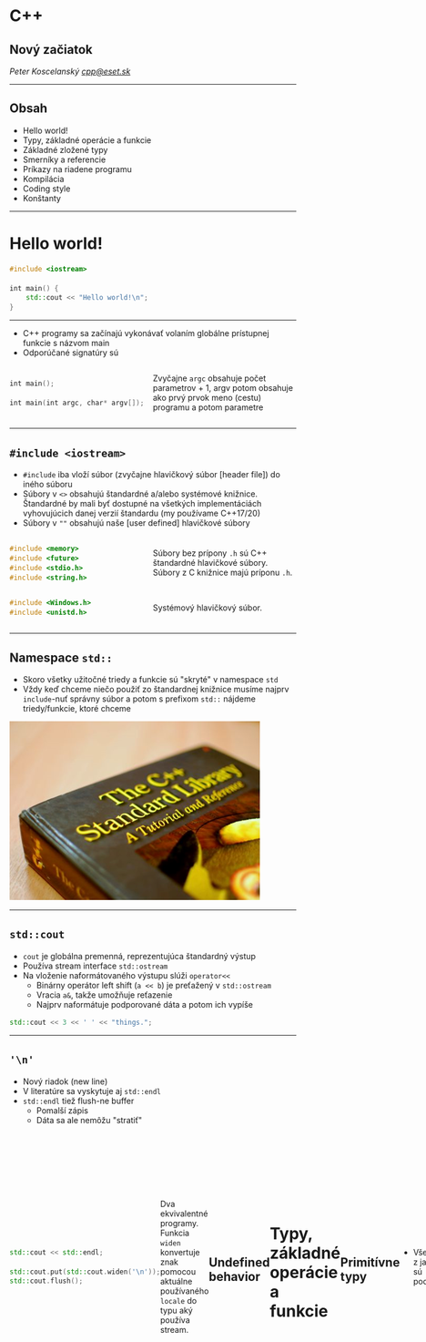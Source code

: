 # C++

## Nový začiatok

*Peter Koscelanský <cpp@eset.sk>* <!-- .element: class="author" -->

---

## Obsah

* Hello world!
* Typy, základné operácie a funkcie
* Základné zložené typy
* Smerníky a referencie
* Príkazy na riadene programu
* Kompilácia
* Coding style
* Konštanty

---

# Hello world!

```cpp
#include <iostream>
 
int main() {
    std::cout << "Hello world!\n";
}
```

---

* C++ programy sa začínajú vykonávať volaním globálne prístupnej funkcie s názvom main
* Odporúčané signatúry sú

<div style="display: flex; align-items: center;">
<div style="flex: 1;">

```cpp
int main();

int main(int argc, char* argv[]);
```
</div>
<div style="flex: 1;">

Zvyčajne `argc` obsahuje počet parametrov + 1, argv potom obsahuje ako prvý prvok meno (cestu) programu a potom parametre
</div>
</div>

---

## `#include <iostream>`

* `#include` iba vloží súbor (zvyčajne hlavičkový súbor [header file]) do iného súboru 
* Súbory v `<>` obsahujú štandardné a/alebo systémové knižnice. Štandardné by mali byť dostupné na všetkých implementáciách vyhovujúcich danej verzií štandardu (my používame C++17/20)
* Súbory v `""` obsahujú naše [user defined] hlavičkové súbory

<div style="display: flex; align-items: center;">
<div style="flex: 1;">

```cpp
#include <memory>
#include <future>
#include <stdio.h>
#include <string.h>
```
</div>
<div style="flex: 1;">

Súbory bez prípony `.h` sú C++ štandardné hlavičkové súbory. Súbory z C knižnice majú príponu `.h`. 
</div>
</div>

<div style="display: flex; align-items: center;">
<div style="flex: 1;">

```cpp
#include <Windows.h>
#include <unistd.h>
```
</div>
<div style="flex: 1;">

Systémový hlavičkový súbor.
</div>
</div>

---

## Namespace `std::`

* Skoro všetky užitočné triedy a funkcie sú "skryté" v namespace `std`
* Vždy keď chceme niečo použiť zo štandardnej knižnice musíme najprv `include`-nuť správny súbor a potom s prefixom `std::` nájdeme triedy/funkcie, ktoré chceme 

![Kniha C++ štandardná knižnica](./lectures/2_basics/c++-standard-lib.png)

---

## `std::cout`

* `cout` je globálna premenná, reprezentujúca štandardný výstup
* Používa stream interface `std::ostream`
* Na vloženie naformátovaného výstupu slúži `operator<<`
    * Binárny operátor left shift (`a << b`) je preťažený v `std::ostream`
    * Vracia `a&`, takže umožňuje reťazenie 
    * Najprv naformátuje podporované dáta a potom ich vypíše

```cpp
std::cout << 3 << ' ' << "things.";
```

---

## `'\n'`

* Nový riadok (new line)
* V literatúre sa vyskytuje aj `std::endl`
* `std::endl` tiež flush-ne buffer
    * Pomalší zápis
    * Dáta sa ale nemôžu "stratiť"

<div style="display: flex; align-items: center;">
<div style="flex: 1;">

```cpp
std::cout << std::endl;

std::cout.put(std::cout.widen('\n'));
std::cout.flush();
```
</div>
<div style="flex: 1;">

Dva ekvivalentné programy. Funkcia `widen` konvertuje znak pomocou aktuálne používaného `locale` do typu aký používa stream.
</div>

---

## Undefined behavior

![Unicorns and rainbows](./lectures/2_basics/unicorn.png)

---

# Typy, základné operácie a funkcie

---

## Primitívne typy

* Všetky typy z jazyka C sú podporované

```cpp
int i; // signed integer uninitialized (0 or undefined)
unsigned int u = 1337ul; // unsigned integer
bool ok = false; // true/false
double pi = 3.14159; // floating point double precision
float e = 2.71828; // floating point single precision
char c = 'a'; // variant of ISO646 - ASCII
size_t n = 1'000'000'000; // possible to separate with "'"
```

* `short`, `long`, `long long` (rozdielne znamienkové signed typy)
* `unsigned short`, `unsigned`, `unsigned long` (pre neznamienkové typy)

---

## Presná bitová veľkosť

* `long` je na niektorej platforme 32bit a na inej 64bit, podobne aj `size_t`
* Riešia to typy definované v súbor `#include <cstdint>`
* Nemusia byť definované na všetkých platformách (`CHAR_BITS == 8`)

```cpp
int8_t i8 = 127;
int16_t i16 = 32'000;
uint32_t u32 = 4'000'000'000;
int64_t i64 = 10'000'000'000'000;
```

note: CHAR_BITS je nastavené na číslo, ktoré reprezentuje počet bitov c type `char`. Všetky platformy (napr. POSIX), ale požadujú `8`.

---

## Usporiadanie v pamäti

* Každá premenná ma v pamäti miesto, ktoré sa dá zistiť pomocou operátora `&`
* Veľkosť typov je do istého bodu závislá od implementácie a dá sa zistiť pomocou operátora `sizeof`
* Veľkosti sú v "char units" a nie bajtoch (zvyčajne je ale char unit 8bitov)

<div style="display: flex; align-items: center;">
<div style="flex: 1;">

```cpp
std::cout << sizeof(bool) << '\n'; // 1
std::cout << sizeof(short) << '\n'; // 2
std::cout << sizeof(float) << '\n'; // 4
std::cout << sizeof(long) << '\n'; // 4
std::cout << sizeof(long long) << '\n'; // 8
std::cout << sizeof(double) << '\n'; // 8
```
</div>
<div style="flex: 1;">

Na MS Windows Visual Studio.  `long` je 8 na gcc.
</div>

---

## Neinicializované premenné

* Vždy inicializujte všetky premenné
    * Niektoré majú zmysluplný defaultný konštruktor 
    * Niektoré treba inicializovať explicitne

```cpp
int i = 4; // OK explicit
std::string s = "string"; // OK explicit
int j; // wrong 
std::string t; // OK, string has constructor 

int *p = nullptr; //OK
int *r; // wrong
```

---

## Deklarácia premenných

* Vždy deklarujte premenné najneskôr ako sa dá
    * Premenné patria do najvnútornejšieho scope-u
    * Toto pravidlo podporuje predchádzajúce

```cpp
int i = 0; // wrong
for (i = 0; i < 10; ++i) { } 

for (int j = 0; j < 10; ++j) { } // OK
```

<div style="display: flex; align-items: center;">
<div style="flex: 7;">

```cpp
int k = 0;
for (int i = 0; i < 10; ++i)
{
    k = i * i;
    // use k
}
```
</div>
<div style="flex: 1;">
❌
</div>
</div>

<div style="display: flex; align-items: center;">
<div style="flex: 7;">

```cpp
for (int i = 0; i < 10; ++i) {
    int k = i * i;
    // use k
}
```
</div>
<div style="flex: 1;">
✅
</div>
</div>


### Existuje jedna výnimka 

* V cykloch, ktoré sú krátke a vykonávajú sa často, môžeme ušetriť veľa alokácií ak presunieme niektoré premenné pred cyklus (stále ich treba inicializovať)

```cpp
for (int i = 0; i < n; ++i) {
    std::string bad = "Very long... string";
    // use string
}
```

```cpp
std::string good;
for (int i = 0; i < n; ++i) {
    good.assign("Very long... string");
    // use string
}
```

* Neplatí pre typy ako `int`, `double` a smerníky. Ich inicializácia nič nestojí. 

---

## C++ špeciality

<div style="display: flex; align-items: center;">
<div style="flex: 1;">

```cpp
int i = 7;
```
</div>
<div style="flex: 1;">

```cpp
int j(7);
```
</div>
<div style="flex: 1;">

```cpp
int k{ 7 };
```
</div>
</div>

* Okrúhle zátvorky pridané pre kompatibilitu s konštruktormi 
* Kučeravé zátvorky (C++11) pre lepšiu inicializáciu a chytenie bežných chýb počas kompilácie
* Primitívne typy by mali byť hneď inicializované

```cpp
int i = 4.2; // warning narrowing
int j(4.2); // warning narrowing
int k{ 4.2 }; // error
```


## Automatická dedukcia

* V C++11 štandarde predefinovali význam kľúčového slova `auto`

```cpp
auto i = 5; // int  
auto j = 7.5; // double 
auto sq = sqrt(i); // whatever returns sqrt (double in this case)
auto first_name = "Bjarne"; // const char*, not std::string
auto surname = std::string("Stroustrup"); // std::string
auto ui = 56UL; // unsigned long
auto *ptr = &i; // int 
auto ptr = &i; // int*
auto* ptr = i; // compilation error  
```

* `auto*` sa nedá použiť ak vydedukovaný typ nie je smerník
* V C++ (aj C) je jedno či napíšete `int* a;`, alebo `int *a;`


## Pridlhé názvy typov 

* Týka sa hlavne šablón (`template`s)
* Slovo `auto` umožní odstrániť veľa nezaujímavého písania a šumu
* Netreba to ale preháňať

```cpp
#include <map>
#include <utility>
#include <string>
 
int main() {
    std::map<std::string, std::pair<std::string, int>> employees;
 
    auto it = employees.find("Herb Sutter"); 
    std::map<std::string, std::pair<std::string, int>>::iterator it2 = it;
}

```

---

## Almost always use `auto`

* Herb Sutter prišiel s myšlienkou, že vždy by sme mali používať `auto`

<div style="display: flex; align-items: center;">
<div style="flex: 1;">

```cpp
short i = 7;
std::string s = "default";
short* = &i;
```
</div>
<div style="flex: 1;">

```cpp
auto i = short(7);
auto s = std::string("default");
auto* = &i;
```
</div>
</div>

* Vyzerá to, že by to mohlo byť menej efektívne (kópia?) ale v skutočnosti si s tým kompilátor poradí
* Výhodou je, že typ nemôže ostať neinicializovaný, keďže `auto x;` je chyba kompilácie
* Rovnako ak zmeníme jeden typ, pomocou `decltype` vieme automaticky upraviť ďalšie

<div style="display: flex; align-items: center;">
<div style="flex: 1;">

```cpp
float f = 1.23;
float g = f - 1;
```
</div>
<div style="flex: 1;">

```cpp
auto f = 1.23f;
decltype(f) g = f - 1;
```
</div>
</div>

---

## Základné operácie

* Všetky `+`, `-`, `*`, `/`, `%`, `++`, `--`, `|`, `&`, `^`, `&&`, `||`, `==`, `!=`, `<=`, `>=`, `<`, `>`, `=`, `?:`, `!`, `~` pracujú ako sa od nich očakáva, dokonca sú preťažené pre zložitejšie typy (tam kde to dáva zmysel)
* Precedencia je definovaná v štandarde, pri pochybnostiach je lepšie použiť zátvorky
* **PROTIP**: Nikdy neignorujte upozornenia kompilátora (ako napríklad priradenie v `if` príkaze)


<table style="font-size: 70%;">
  <tr>
    <th>Meno</th>
    <th>Operátor</th>
    <th>Príklad</th>
    <th>Výsledok</th>
  </tr>
  <tr>
    <td>Operátor priradenia</td>
    <td><code>=</code></td>
    <td><code>a = b</code></td>
    <td><code>a</code> bude mať rovnakú hodnotu ako <code>b</code>, výsledkom je <code>&a</code></td>
  </tr>
  <tr>
    <td>Aritmeticke operátory</td>
    <td><code>+</code>, <code>-</code>, <code>*</code></td>
    <td><code>a + b</code></td>
    <td>Ako štandardné matematické operácie, výsledkom je nová hodnota</td>
  </tr>
  <tr>
    <td>Operátor delenia</td>
    <td><code>/</code></td>
    <td><code>a / b</code></td>
    <td>Ak sú oba typy celočíselné, tak celočíselné delenie, inak bežné floating point delenie</td>
  </tr>
  <tr>
    <td>Operátor zvyšku</td>
    <td><code>%</code></td>
    <td><code>a % b</code></td>
    <td>Zvyšok po celočíselnom delení, funguje ina celočíselných hodnotách</td>
  </tr>
  <tr>
    <td>Aritmetické priradenia</td>
    <td><code>+=</code>, <code>-=</code>, <code>*=</code>, <code>/=</code>, <code>%=</code></td>
    <td><code>a += b</code></td>
    <td>Rovnaké ako <code>a = a + b;</code>.</td>
  </tr>
  <tr>
    <td>Prefix/postfix inkrement</td>
    <td><code>++</code>, <code>--</code></td>
    <td><code>++a</code></td>
    <td>Rovnaké ako <code>a += 1;</code>.</td>
  </tr>
  <tr>
    <td>Relačné operátory</td>
    <td><code><=</code>, <code>>=</code>, <code>==</code>, <code>!=</code>, <code><</code>, <code>></code></code></td>
    <td><code>a <= b</code></td>
    <td>Výsledok je <code>true</code> alebo <code>false</code>, <code>!=</code> je nerovnosť.</td>
  </tr>
  <tr>
    <td>Logické operátory</td>
    <td><code>&&</code>, <code>||</code></td>
    <td><code>a && b</code></td>
    <td>Výsledok je <code>true</code> ak sú <code>a</code> aj <code>b</code> pravda, inak <code>false</code>.</td>
  </tr>
  <tr>
    <td>Operátor negácie</td>
    <td><code>!</code></td>
    <td><code>!a</code></td>
    <td>Výsledok je <code>true</code> ak je <code>a</code> nepravda, a naopak.</td>
  </tr>
  <tr>
    <td>Bitové operácie</td>
    <td><code>&</code>, <code>|</code>, <code>^</code></td>
    <td><code>a & b</code></td>
    <td>Výsledok je bitový AND.</td>
  </tr>
  <tr>
    <td>Address of</td>
    <td><code>&</code></td>
    <td><code>&a</code></td>
    <td>Adresa premennej <code>a</code>.</td>
  </tr>
  <tr>
    <td>Dereferencia</td>
    <td><code>*</code></td>
    <td><code>*a</code></td>
    <td>Hodnota na adrese v premennej <code>a</code>.</td>
  </tr>
</table>


### Príklad 

```cpp
int a{ 7 * 5 }; // 35
int b{ 12 / 5 }; // 2
int c{ a++ }; // 35, a: 36
double f{ 12 / 5 }; // 2
double g{ 12 / 5. }; // 2.4 (actually 2.399999999999)
```

```cpp
bool even_c = (c % 2) == 0;
bool lower_f = f < g;
bool ok = even_c && !lower_f;
```

```cpp
unsigned x = 0x000000ff; // 255
unsigned char b = 0b11010001; // 209
unsigned y = ~x | 1; // 0xffffff01
unsigned z = x & y; // 0x00000001
```

```cpp
int a = 10;
a += 7; // 17, a = a + 7
a %= 6; // 5, a = a % 6
a ^= a; // 0, a = a XOR a
```

---

## Používajte zátvorky

```cpp
int i = 0x10001001;
if (i & 2 == 2) {
  std::cout << "Will this print?\n";
}
```

<div class="fragment">

Áno. `==` má vyššiu precedencia ako `&`.

```cpp
int i = 0x10001001;
if ((i & 2) == 2) {
  std::cout << "Will this print?\n";
}
```

Občas je to v poriadku aj bez, záleží aj od osobných preferencií

```cpp
int i = 1;
if (i == 2 || i == 3) {
  std::cout << "i is 2 or 3.\n";
}
```
</div>

---

## Ternárny operátor

* `?:` je jediný operátor, ktorý používa tri operandy
* Užitočný pri jednoduchých podmienkach
* `a = pred ? op1 : op2;`
* Ak je predikát (`pred`) splnený, potom je výsledok `op1`, inak `op2`

```cpp
bool b = true /* some predicate */;
auto t = b ? 1 : 4; // 1
auto u = !b ? 1.0 : 4; // 4
auto v = b ? 1 : "4"; // will not compile
```

Druhý a tretí operand musia byť kompatibilné, inak zlyhá kompilácia.


### C vs C++

Ternárny operátor sa vyhodnocuje trochu inak v C

```cpp
int a, b;
// fill up a

a>=0? b=1 : b=2;
```

<div class="fragment">

V C sa nedá skompilovať

```cpp
(a>=0 ? b=1 : b) = 2; // illegal in C
```

C++ má iné pravidlá

```cpp
a >= 0 ? (b = 1) : (b = 2); // OK C++
```
</div>

---

## Funkcie

* Funkcie musia mať, rovnako ako v C, návratový typ a zoznam parametrov
* Hodnoty sa vracajú z funkcií pomocou kľúčového slova return
* Ak je návratový "typ" `void`, potom funkcia nevracia nič a return iba skončí vykonávanie

```cpp
int rectangle(int a, int b) {
  return 2*a*b + 2*a*a + 2*b*b;
}
void print_rectangle(int a, int b) {
  std::cout << rectangle(a, b) << '\n';
  return; // no need to add return as last statement
}
```

Ak má funkcia návratový typ, potom musí obsahovať aspoň jeden return.


### Aký je výsledok nasledujúceho kódu

```cpp
int a = 1; 
int k = std::max(++a, a++);
```
<div class="fragment">

Jedna z často vyskytujúcich odpovedí je 2, pretože výsledkom prefixového inkrementu je už zväčšená hodnota 

```cpp
int k = std::max(2, 1);
```
</div>

<div class="fragment">

Poradie vyhodnocovania parametrov funkcie je nedefinované (nešpecifikované od C++17)
</div>


### Sekvencovanie (order of evaluation)

* Sequence points v predchádzajúcich štandardoch
* Napríklad: Parametre funkcie sú sekvencované pred volaním funkcie. 
* Veľmi zjednodušene: Medzi dvoma bodmi sa môže jedna premenná zmeniť nanajvýš raz
* V podstate: Ak nepoužívate veľmi exotické konštrukcie a vyhýbate sa `++`/`--` v rámci komplikovaných výrazov, tak je všetko v poriadku. 

---

# Základné "zložené" typy

---

## Polia

* Jednoduché C polia sú tiež funkčné v C++
* Najrýchlejšie, pretože polia sú vložené do objektov (funkcií)
* Alokované na stack-u

```cpp
int a[100]; // array of 100 ints
char b[sizeof(a)]; // array of 400(?) chars
bool c[10][10]; // array of 10 arrays of 10 bools
```

* Nevýhody
   * Veľkosť musí byť známa počas kompilácie, int a[n]; je platné C11, ale nie C++17
   * Zaberá pamäť, aj keď program nevyužíva celú kapacitu 
* V poriadku do pár stoviek bajtov


### Prístup k prvkom poľa

* Máme na výber `operator[]`, alebo priamo aritmetiku so smerníkmi (preferujeme operátor)
* Polia vždy začínajú na indexe `0` [zero based]
* Veľkosť poľa vieme získať pomocou `std::size`

```cpp
int arr[] = { 1, 2, 3, 4, 5 }; // we can omit array size
// then it will have size to accomodate all elements
bool ok = arr[0] == 1; // true
int undef = arr[5]; // undefined behavior (bad)
arr[arr[0] + 2] = 3; // { 1, 2, 3, 3, 5 }
for (size_t i = 0; i < std::size(arr); ++i) { // why ++i
  std::cout << arr[i] << '\n';
}

```

* Kedysi sa namiesto `std::size` používal `countof` trik. 

```c
#define countof(arr) (sizeof(arr)/sizeof(arr[0]))
```

---

## C-reťazce

* Reťazce v C sú iba polia plné znakov ukončené špeciálnym null znakom `'\0'`
* Preto sa im tiež hovorí aj *null terminated strings*

```cpp
char s[] = "ABCDE";
char terminator = s[5]; // defined, always 0
s[3] = 'X';
std::cout << s << '\n'; // ABCXE
char s1[10] = "12345";
s1[7] = 7;
std::cout << s1 << '\n'; // 12345
// stop at first \0
```

* Vždy sa uistite, že máte reťazce naozaj ukončené nulou, inak sa môžu stať zlé veci (undefined behavior)
* C-reťazce sú najrozšírenejším typom reťazcov na interface-och (najviac portable)


### Porovnávanie reťazcov

```cpp
const char* str;

if (str == "Name:") {
  // ... 
}
```

```cpp
const char* str;

if (strcmp(str, "Name:")) {
  // ... 
}
```

Prvá možnosť iba porovná smerníky (adresy), pretože C-reťazec je pole a polia sa automaticky konvertujú na smerníky. Literál je tiež pole. Ak chceme porovnať obsah reťazcov, pomôže nám volanie funkcie zo štandardnej knižnice. 


### Operácie s C-stringami

```cpp
const char* str = "My string";
std::cout << strlen(str) << '\n'; // 9
// str[strlen(str)] == 0
char copy[128];
strcpy(copy, str); // copy, make sure buffer is long enough
strcat(copy, str); // concatenation
std::cout << copy << '\n'; // My stringMy string
strstr(copy, "string"); // returns 3s
```

* Všetky operácie z C sú podporované
* `strpbrk`, `strspn`, `strtok`...

note: strpbrk - Scans the null-terminated byte string pointed to by dest for any character from the null-terminated byte string pointed to by breakset, and returns a pointer to that character. strspn - Returns the length of the maximum initial segment (span) of the null-terminated byte string pointed to by dest, that consists of only the characters found in the null-terminated byte string pointed to by src. 

---

## Štruktúry

* Nemusíme typedef-ovať ako v C
* V C++ máme aj class, ale o tom neskôr

```cpp
struct point {
    float X;
    float Y;
}; // semicolon is ultracritical!!!

struct circle {
    point P;
    int Radius;
    char color[16];
};
```


### Prístup k prvok

* Pomocou operátora `.`

```cpp
circle c;
c.Radius = 10;
c.P.X = 7.5;
c.P.Y = 12;

point p = { 7, 9 };
point q;
p.X = q.X; // undefined, initialize we must
```

---

# Pointers and references

---

## Smerníky (pointers) a referencie

* Každá (pomenovaná) premenná má v pamäti svoje miesto
* Adresu tohto miesta vieme získať pomocou unárneho operátora &
* Opačný proces, získanie hodnoty na adrese, sa robí pomocou operátora dereferencie `*`
* Referencia je iba alias inej premennej (vnútorne je implementovaná ako smerník)

![xkcd komix o smernikoch](./lectures/2_basics/pointers.png)


##  Null smerník

<div style="display: flex; align-items: center;">
<div style="flex: 6;">

* Adresa (`0`) je rezervovaná ako neplatná 
* Užitočné na identifikáciu neinicializovaného smerníka 
* Dereferencia invalidného smerníka je nedefinovaná
* Konštanty pre null
   * `NULL`, makro z jazyka C
   * `0`, starý C++ typ
   * `nullptr`, preferované v moderných C++
</div>
<div style="flex: 4;">
<a href="https://www.youtube.com/watch?v=HSmKiws-4NU">
  <img src="./lectures/2_basics/null_pointer.jpg" alt="wrestler dereferencing a null pointer" />
</a>
</div>
</div>


## Základné operácie so smerníkami

```cpp
int a, b; // a and b are uninitialized
int *ptr = &a; // ptr is some valid pointer e.g. 0x0029f97c
*ptr = 1; // a == 1
ptr = &b; // pointer to b
*ptr = 2; // b == 2, a == 1
```

```cpp
int &ref = a; // ref == 1, ref is reference to a
ref = 3; // a == 3, ref == 3
// the is no way to reinitialize ref to another variable
// &ref = b; error
```

```cpp
ptr = &ref; // ref is alias to a
*ptr = 4; // a == 4. ref == 4
ptr[0] = 5; // the same as *ptr = 5;
```

```cpp
ptr = nullptr;
ptr = 0;
ptr = NULL;
*ptr = 1;
```


### Operator `->`

<div style="display: flex;">
<div style="flex: 1;">

```cpp
struct MyStruct {
    int a;
    int b;
};
 
int main() {
  MyStruct s;
  s.a = 0;
 
  MyStruct* ptr;
  ptr = &s;
  ptr->b = 0; // (*ptr).b = 0;
 
  const MyStruct* cptr = &s;
  // cptr->a = 1; error
  std::cout << cptr->a;
}
```
</div>
<div style="flex: 1;">

```cpp
struct MyStruct
{
    int a;
    int b;
};
 
int main() {
  MyStruct s;
  s.a = 0;
 
  MyStruct &ref = s;
  ref.b = 0;
 
  const MyStruct &cptr = s;
  // cptr.a = 1; error
  std::cout << cptr.a;
}
```
</div>
</div>

Referencie nemôžu byť neinicializované. Neexistuje taká vec ako neplatná referencia.

---

## Pamäť 

TOTO nejak ukazat ako to funguje...

---

## Volanie funkcií 

```cpp
void f(int a, const int& b, int& c) {
    // a is copied , changes in function will
    // not affect caller
    a = 2;
    // b is not copied, but cannot be changed
    // b = 2; // will not compile
    // c is not copied and changes will affect
    // the caller
    c = 2;
}

void g() {
    int x = 1; int y = 1; int z = 1;
    f(x, y, z);
    std::cout << (x == 1 && y == 1 && z == 2); // 1
}
```


## Aritmetika so smerníkmi

* C++ predpokladá lineárnu (neprerušovanú) pamäť, preto k smerníkom môžeme pripočítavať a odpočítavať hodnoty a získame ďalšie smerníky (nie nutné platné)
* Programátori sú zodpovedný za dereferencovanie iba platných smerníkov
* Inkrement a dekrement posúva o veľkosť typu (nie `1`)
   * `int*` sa zvýši o štyri bajty (`sizeof(int)`)
   * `char*` sa zvýši o jeden bajt (`sizeof(char)`)

```cpp
int arr[5] = { 1 }; // 1, 0, 0, 0, 0
int *ptr = &arr[3]; // ptr points to fourth element
*ptr = 1; // 1, 0, 0, 1, 0
++ptr; // ptr points to fifth element
*ptr = 2; // 1, 0, 0, 1, 2
ptr = ptr - 4; // first element
*ptr = 3; // 3, 0, 0, 1, 2
```


## Segmentation fault

* Zďaleka najčastejšou chybou v C++ programoch je Segmentation fault (Access violation)
* `0xC0000005`
* Príčiny
   * Čítanie neexistujúcej pamäte
   * Zapisovanie pamäte iba na čítanie *read only*
* Chyby
   * Pretečenie *Buffer overflow*
   * Dereferencovanie nulového smerníka


### Je nasledujúci výraz platný C++? Ak áno aký je výsledok?

```cpp
std::cout << 2["ABCDE"] << std::endl;
```

<div class="fragment">

`operator[]` *subscript operator* je definovaný ako `a[b] = *(a + b)`

```cpp
std::cout << *(2 + "ABCDE") << std::endl;
std::cout << *("ABCDE" + 2) << std::endl;
```
</div>

---

# Kompilácia

---

## Zdrojový súbor

* C a C++ pracujú s dvoma typmi súborov
   * Zdrojové súbory (`*.cpp`, `*.cc` alebo `*.c` pre C súbory)
   * Hlavičkové súbory (`*.h`, `*.hpp`, bez prípony)
* Každý `.cpp` súbor je zvyčajne spárovaný s `.h` súborom, ktorý deklaruje verejný interface a ten je potom v `.cpp` súbore implementovaný 
* Aj `.cpp` aj `.h` súbory môže include-ovať iné `.h` súbory, kvôli použitiu tried a funkcií, ktoré daný `.h` súbor deklaruje
* Hlavičkové súbory môžu obsahovať aj implementáciu, a niekedy aj musia, obyčajne sa tomu snažíme vyhýbať 

---

## `#include`

* include directíva iba nakopíruje referencovaný súbor na svoje miesto
   * `#include <filename> / #include "filename"`
   * Rozdiel iba mieste hľadania súborov 
* `<>` systémové a `""` užívateľsky definované
* Hlavný dôvod prečo používame include je zviditeľnenie symbolov zo súboru (triedy, funkcie, premenné, konštanty, makrá, šablóny, ...)

---

## Viacnásobný `#include`

![boromir lamenting multiple include](./lectures/2_basics/multiple-include.png)

* `#include` súbory iba nakopíruje, takže sa symboly ľahko redefinujú (chyba pri kompilácií)


### Define guards

* Definovanie unikátneho makra a potom test predíde viacnásobnému vloženiu súboru. 

```cpp
#ifndef MY_FILE_H
#define MY_FILE_H

// content of header file

#endif
```

* Nevyzerá ale pekne a unikátnosť vedie k pridlhým názvom.
* Namiesto toho sa dá použiť #pragma once na začiatku súboru
* Funguje na každom používanom kompilátore, ale nie je C++ štandard 
* Moduly v C++20 toto celé zmenia a mali by pomôcť s organizáciou kódu

---

## Kompilátor a linker 

TODO

---

# Code style

---

## Načo pravidlá?

* Pomáha začiatočníkom so štartom. Je jednoduchšie začať na kóde, ktorý vyzerá rovnako a riadi sa nejakými pravidlami
* Niektoré konštrukcie sú nebezpečné a nemali by sa používať. (Väčšinou sú pozostatky z histórie.)
* Projekt vyzerá viacej profesionálne ak je všetky pekne uhladené

> “Managing senior programmers is like herding cats”  
> — Dave Platt 

---

## Priručky

* <https://google.github.io/styleguide/>
* <https://gcc.gnu.org/codingconventions.html>
* Existuje aj veľa iných, je potrebné sledovať, či si nevyberáme nejakú staršiu, môže obsahovať neaktuálne pravidlá
* Neexistuje príručka pravidiel, ktoré by sa dali použiť na všetky projekty, kernel módový ovládač má iné požiadavky ako GUI aplikácia

---

## Core guidelines

* Skôr ako príručka je to text pojednávajúci o vhodnosti istých konštrukcií
* Dáva veľa voľnosti 
* <https://isocpp.github.io/CppCoreGuidelines/CppCoreGuidelines>

---

## Názvy symbolov by mali byť jasné a bez chýb

![kim jong un requesting lunch](./lectures/2_basics/lunch.png)

* Pluginy na kontrolu gramatiky 
* Mená funkcií a premenných by mali byť popisné bez používania skratiek
* Výnimka sú skratky všeobecne známe v IT komunite (*HTTTP*, *DNS*, ... sú OK)

---

## Konzistentnosť

* Vo všeobecnosti je dobrý nápad držať sa jednej schémy pre pomenovanie a formátovanie funkcií 
   * *PascalCase*, *camelCase*, *snake_case*
   * Medzery medzi operátormi, (), taby vs. medzery
   * Maďarská notácia (Hungarion notation) už skôr nie 😎

```cpp
GetProductInfo(&dwProductCode, szProductVer);
 
OS_INFO os_info;
FillOsInfo(os_info);
 
FEATURES_INFO featuresInfo;
FillFeaturesInfo(featuresInfo);
CPlugin *pUpdPlugin = pMain->FindPlugin(PLUGIN_ID_EUPD);
struct 
{
	CCI_SPEC_GET_ACTIVE_USERNAME_REPLY Hdr;
	char Buffer[2048];
} usernameBuffer;
```

---

<div style="display: flex; align-items: center;">
<div style="flex: 6;">

> A foolish consistency is the hobgoblin of little minds, adored by little statesmen and philosophers and divines.  
>   
> — Ralph Waldo Emerson
</div>
<div style="flex: 4;">

![Ralph Waldo Emerson](./lectures/2_basics/Ralph-Waldo-Emerson-1860.webp)
</div>

---

## Pravidlá pre funkcie

* Väčšina funkcií by nemala mať postranné efekty (*side effects*), pre rovnaké vstupy by mali vrátiť rovnaké výstupy
* Z názvu (a parametrov) funkcie by malo byť zrejmé čo je úlohou funkcie
* Kratšie funkcie sú lepšie funkcie
* Micro optimalizácia všetkého je veľmi zlý nápad (ale kód nesmie byť zbytočne neefektívny)
* Každá funkcia by mala mať jednu činnosť čo vykonáva

---

## Efektívny kód by default

* Z dvoch ekvivalentných prístupov si vyberieme ten efektívnejší

<div style="display: flex; align-items: center;">
<div style="flex: 1;">

```cpp
std::vector<int> v;
v.push_back(1);
v.push_back(2);
// ...
v.push_back(10);
```
</div>
<div style="flex: 1;">

```cpp
std::vector<int> v = {
    1, 2, /* ... */ 10,
};
```
</div>
</div>

* Kus kódu vľavo môže v skutočnosti urobiť niekoľko alokácií (a teda aj kopírovania), kód vpravo je aj prehľadnejší aj urobí iba jednu alokáciu

---

## V jednoduchosti je krása

* Kratší kód zvyčajne obsahuje menej chýb 
* (no code = no bugs)
* Vyhýbajte sa "write only" algoritmom
* Ak je niečo pomalé, treba to najprv odmerať (profiler) a potom meniť

---

# Konštanty

---

## Konštanty

* Z istého pohľadu programovanie je o udržiavaný invariantov a konštantnosť istých hodnôt a premenných môže pri tom veľmi pomôcť
* Konštantné dáta môžu byť pristupované z viacerých vlákien bez obavy o nedefinované správanie (data race)
* V C++ existuje viacero spôsobov ako definovať koncept konštanty 
   * `const`
   * `constexpr`
   * `#define`
   * `enum`

---

## `const`

* `const` znamená, že "objekt" sa nesmie meniť
* Dá sa obísť pomocou `const_cast`-u
* PROTIP: Nikdy nezahadzujte z objektov const
* Užitočné pri referenciách a smerníkoch (hlavne pri parametroch do funkcií)

```cpp
const int f(int a, const int& b, int& c) {
  int i = 1;
  const int j = 2;
  i = j;
  // j = i; // will not compile
  return i;
}
```

```cpp
void g() {
  int a = 3;
  // it is OK, that f return const int
  // it will be copied, so no problem
  int i = f(1, 2, a); 
}
```


### `const` a globálne objekty

* Globálne premenné sú vždy inicializované na `0` (*zero initialized*)
* Výnimkou sú const objekty, ktoré musia byť inicializované hodnotou
* Väčšinou sú umiestnené do pamäti iba na čítanie a preto pokus o zápis spôsobí access violation

```cpp
int v;
const int c = 1;
 
void main() {
  std::cout << v << " " << c << std::endl; // 0 1
  
  //c = 2; // will not compile
  *const_cast<int*>(&c) = 4; // will compile
}
```

---

## `constexpr`

* Konštanty počas kompilácie
* Užitočné ak potrebujeme compile time constatnt (napríklad veľkosť pola)
* V niektorých kontextoch constexpr implikuje const

```cpp
const int compute_size_1(int a) { return 2 * a*a; }
constexpr int compute_size_2(int a) { return 2 * a*a; }
 
int main() {
  int x[compute_size_1(7)]; // error

  int y[compute_size_2(7)]; // OK
}
```

---

## `#define`

* Preprocesorové makrá môžu byť použité ako konštanty
* Makrá sú expandované ešte pred samotnou kompiláciou, fungujú preto mimo typového systému v podstate iba textovo 
* Číselné konštanty sa lepšie vyjadrujú pomocou constexpr, alebo enum-u
* Občas užitočné pri reťazcoch 
   * Zreťazovanie (concatenation) počas kompilácie

```cpp
#define DIRECTORY "C:"
#define FILENAME "log.txt"
#define SEPARATOR "\\"
#define PATH DIRECTORY SEPARATOR FILENAME
 
void main() {
  std::cout << PATH << std::endl; // "C:\log.txt"
}

```

---

## String konštanty

```cpp
#define STR1 "My string"    
 
// const char[] will disable string pooling 
const char STR2[] = "My string";
 
// just pointer, not array of chars
const char *STR3 = "My string";
 
static_assert(sizeof(STR2) == sizeof(STR1), "Not the same size.");
static_assert(sizeof(STR3) == sizeof(STR1), "Not the same size."); // fail

const char *STR4 = STR1;
 
bool b = STR4 == STR3; // true if string pooling is enabled
 
bool str2_same = (void*)STR2 == (void*)&STR2; // ???
bool str3_same = (void*)STR3 == (void*)&STR3; // ???
```

Polia sú automaticky konvertované [array decay] na smerníky

---

## Raw literal

* Niektoré reťazce vyzerajú veľmi zle so všetkých escape sekvenciami (regex, cesty k súborom...)

```cpp
const char *path = "\"C:\\Program Files\"";
```

* **R**"**delimiter(**string**)delimiter**", delimiter je nepovinný a užitočný hlavne ak samotný reťazec obsahuje znak `)`

```cpp
const char *path = R"("C:\Program Files")";
```

---

## `enum`

* `enum` je v podstate iba pomenované celé číslo (aké presne vieme definovať)

```cpp
enum class FormatType : uint8_t {
  First = 0,
  Second, // 1
  Tenth = 10,
  Eleventh, // 11
};
```

* Bez kľúčového slova class hodnoty enum-u sa dostanú do globálneho namespace-u (rovnako ako v C), to nie je ideálne

---

## Čím viac const tým lepšie

* Uľahčí to programovanie
* Treba ale vybrať správny postup

```cpp
typedef WORD ECP_RET_ERROR;
 
static const ECP_RET_ERROR ECP_OK = 0x0000;
static const ECP_RET_ERROR ECP_ERROR = 0x0001;
```

* Kód vyššie kričí, že máme použiť enum
* Ak použijeme enum class ani nebudeme musieť prefixovať hodnoty (ostane nám OK, Error, ...)

---

# Príkazy na riadenie programu

---

## `if`

```cpp
int i = 0;
std::cin >> i;
if (i % 2 == 0) {
  std::cout << "Even\n";
}
```

Ak je podmienka splnená, tak sa pokračuje vo vykonávaní tela if-u, inak sa preskočí.

```cpp
int i = 0;
std::cin >> i;
if (i % 2 == 0) {
  std::cout << "Even\n";
} else {
  std::cout << "Odd\n";
}
```

Ak je podmienka splnená, tak sa pokračuje vo vykonávaní tela if-u, inak sa vykoná else vetva.

```cpp
int i = 0;
if (std::cin >> i; i % 2 == 0) {
  std::cout << "Even\n";
} else {
  std::cout << "Odd\n";
}
```

V if-e je inicializácia, podobne ako vo for cykle, podmienka je potom za `;`. **C++17**

### Pôjde nasledujúci kód skompilovať a ak áno aký je výsledok?

```cpp
if (char* p = (char*)malloc(2)) {
  std::cout << "A";
} else {
  std::cout << "B";
}
```

Deklarácia v rámci if-u funguje odkedy je C++ na svete. Stačí aby sa inicializovaná premenná dala skonvertovať na bool. Pozor premenná je potom dostupná aj v else vetve. 

---

## `switch`

```cpp
enum class Type { Number, String, Null };
Type t = Type::Number;

switch (t) {
case Type::Number:
    [[fallthrough]]; // state intent, no compiler warning
case Type::String:
    std::cout << "Has value\n";
    break;
case Type::Null:
    std::cout << "No value\n";
    break;
default:
    std::cout << "??\n";
}
```

---

## `for`

```cpp
for (size_t i = 0; i < numbers.size(); ++i) {
  if (numbers[i] % 2 == 0)
    continue; // will skip the rest of the for body and continue
  if (numbers[i] > 10)
    break; // prematurely stop the loop
  if (numbers[i] == 4)
    return; // if hit this will break out of enclosing function
  std::cout << numbers[i];
}
```

V C++11 a vyššie existuje lepší spôsob ako iterovať prvky

---

## Range based for loop

* Syntaktický cukor okolo iterátorov nad kontajnermi

```cpp
for (int i : numbers) {
  if (i % 2 == 0)
    continue; // will skip the rest of the for body and continue
  if (i > 10)
    break; // prematurely stop the loop
  if (i == 4)
    return; // if hit this will break out of enclosing function
  std::cout << numbers[i];
}
```

---

## Inicializácia v range based

* C++20 pridal inicializáciu do range based for loopu

```cpp
int numbers[] = { 1, 4, 5, 7, 8 };
for (int v = 0; auto i : numbers) {
  // v is here defined
}
```

---

## `while`, `do`

```cpp
std::vector<int> GetNumbers(size_t n) {
  std::vector<int> result;

  while (result.size() < n) {
    int x = 0;
    std::cin >> x;

    if (!std::cin) // not a number, failbit set
      break;
  }

  return result;
}

```


### Pôjde nasledujúci kód skompilovať a ak áno aký je výsledok?

```cpp
int i = 1;
do {
  std::cout << i << std::endl;
  --i;
  if (i == 0)
    continue;
} while (i > 0);
```

Vypíše iba 1, continue vždy skáče na koniec cyklu.

---

# ĎAKUJEM

## Otázky?
